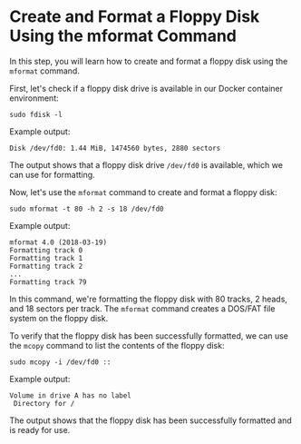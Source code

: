 # Create and Format a Floppy Disk Using the mformat Command

In this step, you will learn how to create and format a floppy disk using the `mformat` command.

First, let's check if a floppy disk drive is available in our Docker container environment:

```
sudo fdisk -l
```

Example output:

```
Disk /dev/fd0: 1.44 MiB, 1474560 bytes, 2880 sectors
```

The output shows that a floppy disk drive `/dev/fd0` is available, which we can use for formatting.

Now, let's use the `mformat` command to create and format a floppy disk:

```
sudo mformat -t 80 -h 2 -s 18 /dev/fd0
```

Example output:

```
mformat 4.0 (2018-03-19)
Formatting track 0
Formatting track 1
Formatting track 2
...
Formatting track 79
```

In this command, we're formatting the floppy disk with 80 tracks, 2 heads, and 18 sectors per track. The `mformat` command creates a DOS/FAT file system on the floppy disk.

To verify that the floppy disk has been successfully formatted, we can use the `mcopy` command to list the contents of the floppy disk:

```
sudo mcopy -i /dev/fd0 ::
```

Example output:

```
Volume in drive A has no label
 Directory for /
```

The output shows that the floppy disk has been successfully formatted and is ready for use.
